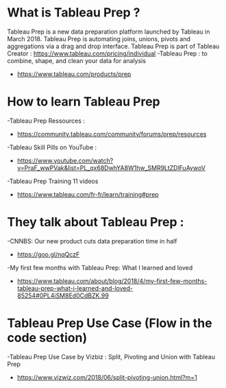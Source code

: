 
# What is Tableau Prep ? 
Tableau Prep is a new data preparation platform launched by Tableau in March 2018. 
Tableau Prep is automating joins, unions, pivots and aggregations via a drag and drop interface.
Tableau Prep is part of Tableau Creator : https://www.tableau.com/pricing/individual
-Tableau Prep : to combine, shape, and clean your data for analysis
* https://www.tableau.com/products/prep

# How to learn Tableau Prep 
-Tableau Prep Ressources : 
* https://community.tableau.com/community/forums/prep/resources

-Tableau Skill Pills on YouTube : 
* https://www.youtube.com/watch?v=PraF_wwPVak&list=PL_qx68DwhYA8W1hw_SMR9LtZDlFuAywoV

-Tableau Prep Training 11 videos 
* https://www.tableau.com/fr-fr/learn/training#prep

# They talk about Tableau Prep : 
-CNNBS: Our new product cuts data preparation time in half
* https://goo.gl/nqQczF

-My first few months with Tableau Prep: What I learned and loved
* https://www.tableau.com/about/blog/2018/4/my-first-few-months-tableau-prep-what-i-learned-and-loved-85254#0PL4iSM8Ed0CdBZK.99

# Tableau Prep Use Case (Flow in the code section)
-Tableau Prep Use Case by Vizbiz : Split, Pivoting and Union with Tableau Prep
* https://www.vizwiz.com/2018/06/split-pivoting-union.html?m=1


